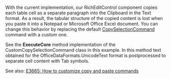 
With the current implementation, our RichEditControl component copies each table cell as a separate paragraph into the Clipboard in the Text format. As a result, the tabular structure of the copied content is lost when you paste it into a Notepad or Microsoft Office Excel document. 
You can change this behavior by replacing the default [CopySelectionCommand](https://documentation.devexpress.com/#CoreLibraries/clsDevExpressXtraRichEditCommandsCopySelectionCommandtopic) command with a custom one.

See the **ExecuteCore** method implementation of the CustomCopySelectionCommand class in this example. In this method text obtained for the OfficeDataFormats.UnicodeText format is postprocessed to separate cell content with Tab symbols.

See also: [E3665: How to customize copy and paste commands](https://www.devexpress.com/Support/Center/Example/Details/E3665/how-to-customize-copy-and-paste-commands) 
